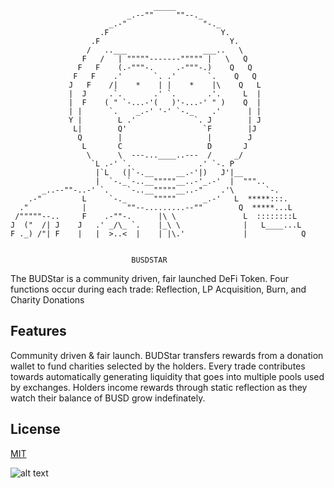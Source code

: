 
                                    _____
                              _.--""     ""--._
                          _.-"                 "-._
                        .F                         Y.
                      .F                             Y.
                     /   ..___                 ___..   \
                    F   /   | """""-------""""" |   \   Q
                   F   F    (.-"""-.     .-"""-.)    Q   Q
                  F   F    .'       `. .'       `.    Q   Q
                 J   F    /|    *    | |    *    |\    Q   L
                 |  J     .`.       .' `.       .'.     L  |
                 |  F    ( " `-...-'(   )'-...-' " )    Q  |
                 | |      `.    _.-' '-' `-._    .'      | |
                 Y |        L .'             `. J        | J
                  L|        Q'                 `F        |J
                   Q        |                   |        J
                    L       C                   D       J
                     \      \  ---...____..---  /     _/
                      `L .-' `.               .' `-. P
                       |`L   (|`-.__     __.-'|)   J'|__
                       |  `-._`-..__"""""__..-'_.-'  |  """..
           _..--""-..-' `.    `-..__"""""__..-"    .'\       `-.
        .-"         L     `-._      """""      _.-'   L  *****:::.
      ."            |         ""--.........--""        Q  *****...L
     /"""""--..     F    .-""-.      |\ \               L  ::::::::L
    J  ("  /| J    J   .' _/\_ `.    |_\ \              |   L____...L
    F ._) /"| F    |   |  >..<  |    | |\.'             |            Q


                               BUSDSTAR

The BUDStar is a community driven, fair launched DeFi Token. Four functions occur during each trade: Reflection, LP Acquisition, Burn, and Charity Donations

## Features

Community driven & fair launch. 
BUDStar transfers rewards from a donation wallet to fund charities selected by the holders.
Every trade contributes towards automatically generating liquidity that goes into multiple pools used by exchanges.
Holders income rewards through static reflection as they watch their balance of BUSD grow indefinately.

## License
[MIT](https://choosealicense.com/licenses/mit/)

![alt text](https://wdogecoin.net/p-2.png)
